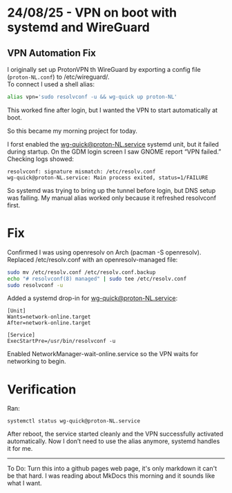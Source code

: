 # 24/08/25 - VPN on boot with systemd and WireGuard

## VPN Automation Fix

I originally set up ProtonVPN th WireGuard by exporting a config file (`proton-NL.conf`) to /etc/wireguard/.  
To connect I used a shell alias:

```zsh
alias vpn='sudo resolvconf -u && wg-quick up proton-NL'
```
This worked fine after login, but I wanted the VPN to start automatically at boot.

So this became my morning project for today.

I forst enabled the wg-quick@proton-NL.service systemd unit, but it failed during startup.
On the GDM login screen I saw GNOME report “VPN failed.” Checking logs showed:

```
resolvconf: signature mismatch: /etc/resolv.conf
wg-quick@proton-NL.service: Main process exited, status=1/FAILURE

```

So systemd was trying to bring up the tunnel before login, but DNS setup was failing.
My manual alias worked only because it refreshed resolvconf first.


# Fix
Confirmed I was using openresolv on Arch (pacman -S openresolv).
Replaced /etc/resolv.conf with an openresolv-managed file:

```zsh
sudo mv /etc/resolv.conf /etc/resolv.conf.backup
echo "# resolvconf(8) managed" | sudo tee /etc/resolv.conf
sudo resolvconf -u

```

Added a systemd drop-in for wg-quick@proton-NL.service:

```systemd
[Unit]
Wants=network-online.target
After=network-online.target

[Service]
ExecStartPre=/usr/bin/resolvconf -u

```

Enabled NetworkManager-wait-online.service so the VPN waits for networking to begin.


# Verification
Ran:

```
systemctl status wg-quick@proton-NL.service

```

After reboot, the service started cleanly and the VPN successfully activated automatically.
Now I don’t need to use the alias anymore, systemd handles it for me.


---

To Do:
Turn this into a github pages web page, it's only markdown it can't be that hard.
I was reading about MkDocs this morning and it sounds like what I want.
